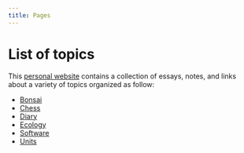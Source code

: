 ```yaml
---
title: Pages
---
```


# List of topics

This [personal website](/about) contains a collection of essays, notes, and
links about a variety of topics organized as follow:

- [Bonsai](/bonsai)
- [Chess](/chess)
- [Diary](/diary)
- [Ecology](/ecology)
- [Software](/software)
- [Units](/units)
